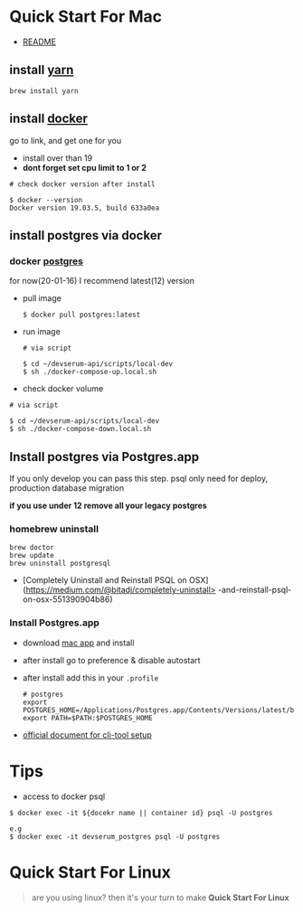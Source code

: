 # Quick Start For Mac

* [README](../README.md)


## install [yarn](https://yarnpkg.com/)

```
brew install yarn
```

## install [docker](https://www.docker.com/) 

go to link, and get one for you

* install over than 19 
* **dont forget set cpu limit to 1 or 2**

```
# check docker version after install

$ docker --version
Docker version 19.03.5, build 633a0ea
```

## install postgres via docker

### docker [postgres](https://hub.docker.com/_/postgres) 

for now(20-01-16) I recommend latest(12) version

* pull image 
    ```
    $ docker pull postgres:latest
    ```
 
* run image
    ```
    # via script
    
    $ cd ~/devserum-api/scripts/local-dev
    $ sh ./docker-compose-up.local.sh
    ```

* check docker volume
```
# via script
    
$ cd ~/devserum-api/scripts/local-dev
$ sh ./docker-compose-down.local.sh
```


## Install postgres via Postgres.app
     
If you only develop you can pass this step.
psql only need for deploy, production database migration

**if you use under 12 remove all your legacy postgres**

### homebrew uninstall
```
brew doctor
brew update
brew uninstall postgresql
```

* [Completely Uninstall and Reinstall PSQL on OSX](https://medium.com/@bitadj/completely-uninstall> -and-reinstall-psql-on-osx-551390904b86)

### Install Postgres.app
* download [mac app](https://postgresapp.com/downloads.html) and install
* after install go to preference & disable autostart

* after install add this in your `.profile`
    ```
    # postgres
    export POSTGRES_HOME=/Applications/Postgres.app/Contents/Versions/latest/bin
    export PATH=$PATH:$POSTGRES_HOME
    ```

* [official document for cli-tool setup](https://postgresapp.com/documentation/cli-tools.html)





# Tips

* access to docker psql
```
$ docker exec -it ${docekr name || container id} psql -U postgres

e.g
$ docker exec -it devserum_postgres psql -U postgres
```

# Quick Start For Linux
> are you using linux? then it's your turn to make **Quick Start For Linux** 



